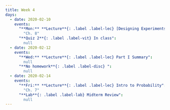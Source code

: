 ```yaml
---
title: Week 4
days:
  - date: 2020-02-10
    events:
      "**Mon:** **Lecture**{: .label .label-lec} [Designing Experiments] (https://ph142-ucb.github.io/sp20/src/lec/l09-study-design.pdf)":
        "Ch. 8"
      "**Quiz 2**{: .label .label-vit} In class":
        null
  - date: 2020-02-12
    events:
      "**Wed:** **Lecture**{: .label .label-lec} Part I Summary":
        null
      "**No homework**{: .label .label-disc} ":
        null
  - date: 2020-02-14
    events:
      "**Fri:** **Lecture**{: .label .label-lec} Intro to Probability":
        "Ch. 7"
      "**Lab**{: .label .label-lab} Midterm Review":
        null
---
```

